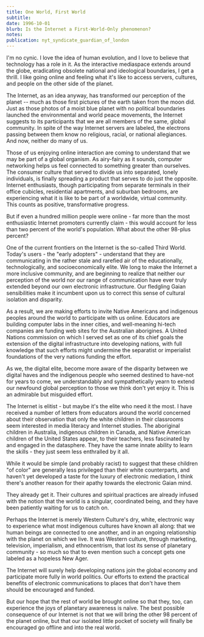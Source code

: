 ```yaml
---
title: One World, First World
subtitle: 
date: 1996-10-01
blurb: Is the Internet a First-World-Only phenomenon?
notes: 
publication: nyt_syndicate_guardian_of_london
---
```


I'm no cynic. I love the idea of human evolution, and I love to believe that technology has a role in it. As the interactive mediaspace extends around the globe, eradicating obsolete national and ideological boundaries, I get a thrill. I like going online and feeling what it's like to access servers, cultures, and people on the other side of the planet.

The Internet, as an idea anyway, has transformed our perception of the planet -- much as those first pictures of the earth taken from the moon did. Just as those photos of a moist blue planet with no political boundaries launched the environmental and world peace movements, the Internet suggests to its participants that we are all members of the same, global community. In spite of the way Internet servers are labeled, the electrons passing between them know no religious, racial, or national allegiances. And now, neither do many of us.

Those of us enjoying online interaction are coming to understand that we may be part of a global organism. As airy-fairy as it sounds, computer networking helps us feel connected to something greater than ourselves. The consumer culture that served to divide us into separated, lonely individuals, is finally spreading a product that serves to do just the opposite. Internet enthusiasts, though participating from separate terminals in their office cubicles, residential apartments, and suburban bedrooms, are experiencing what it is like to be part of a worldwide, virtual community. This counts as positive, transformative progress.

But if even a hundred million people were online - far more than the most enthusiastic Internet promoters currently claim - this would account for less than two percent of the world's population. What about the other 98-plus percent?

One of the current frontiers on the Internet is the so-called Third World. Today's users - the "early adopters" - understand that they are communicating in the rather stale and rarefied air of the educationally, technologically, and socioeconomically elite. We long to make the Internet a more inclusive community, and are beginning to realize that neither our perception of the world nor our range of communication have ever truly extended beyond our own electronic infrastructure. Our fledgling Gaian sensibilities make it incumbent upon us to correct this sense of cultural isolation and disparity.

As a result, we are making efforts to invite Native Americans and indigenous peoples around the world to participate with us online. Educators are building computer labs in the inner cities, and well-meaning hi-tech companies are funding web sites for the Australian aborigines. A United Nations commission on which I served set as one of its chief goals the extension of the digital infrastructure into developing nations, with full knowledge that such efforts might undermine the separatist or imperialist foundations of the very nations funding the effort.

As we, the digital elite, become more aware of the disparity between we digital haves and the indigenous people who seemed destined to have-not for years to come, we understandably and sympathetically yearn to extend our newfound global perception to those we think don't yet enjoy it. This is an admirable but misguided effort.

The Internet is elitist - but maybe it's the elite who need it the most. I have received a number of letters from educators around the world concerned about their observation that only the white children in their classrooms seem interested in media literacy and Internet studies. The aboriginal children in Australia, indigenous children in Canada, and Native American children of the United States appear, to their teachers, less fascinated by and engaged in the datasphere. They have the same innate ability to learn the skills - they just seem less enthralled by it all.

While it would be simple (and probably racist) to suggest that these children "of color" are generally less privileged than their white counterparts, and haven't yet developed a taste for the luxury of electronic mediation, I think there's another reason for their apathy towards the electronic Gaian mind.

They already get it. Their cultures and spiritual practices are already infused with the notion that the world is a singular, coordinated being, and they have been patiently waiting for us to catch on.

Perhaps the Internet is merely Western Culture's dry, white, electronic way to experience what most indigenous cultures have known all along: that we human beings are connected to one another, and in an ongoing relationship with the planet on which we live. It was Western culture, through marketing, television, imperialism, and ethnocentrism, that lost its sense of planetary community - so much so that to even mention such a concept gets one labeled as a hopeless New Ager.

The Internet will surely help developing nations join the global economy and participate more fully in world politics. Our efforts to extend the practical benefits of electronic communications to places that don't have them should be encouraged and funded.

But our hope that the rest of world be brought online so that they, too, can experience the joys of planetary awareness is naïve. The best possible consequence of our Internet is not that we will bring the other 98 percent of the planet online, but that our isolated little pocket of society will finally be encouraged go offline and into the real world.
